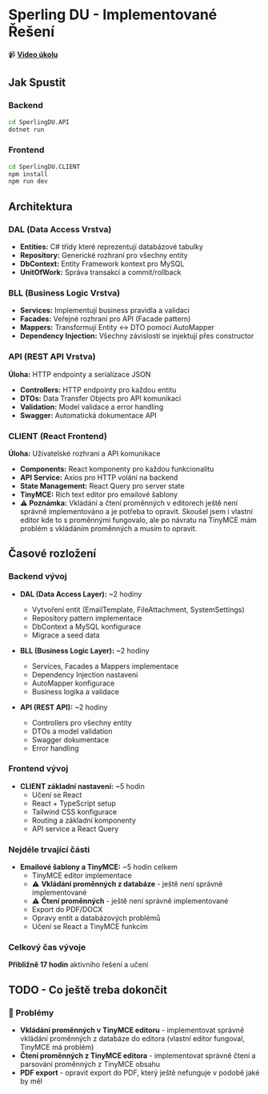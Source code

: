 # Sperling DU - Implementované Řešení

📹 **[Video úkolu](https://drive.google.com/file/d/11BCBAtC_j9NOR0vjN5DERVSGYT6zBTcF/view?usp=sharing)**

## Jak Spustit

### Backend
```bash
cd SperlingDU.API
dotnet run
```

### Frontend  
```bash
cd SperlingDU.CLIENT
npm install
npm run dev
```

## Architektura

### **DAL (Data Access Vrstva)**
- **Entities:** C# třídy které reprezentují databázové tabulky
- **Repository:** Generické rozhraní pro všechny entity
- **DbContext:** Entity Framework kontext pro MySQL
- **UnitOfWork:** Správa transakcí a commit/rollback

### **BLL (Business Logic Vrstva)**
- **Services:** Implementují business pravidla a validaci
- **Facades:** Veřejné rozhraní pro API (Facade pattern)
- **Mappers:** Transformují Entity ↔ DTO pomocí AutoMapper
- **Dependency Injection:** Všechny závislosti se injektují přes constructor

### **API (REST API Vrstva)**
**Úloha:** HTTP endpointy a serializace JSON
- **Controllers:** HTTP endpointy pro každou entitu
- **DTOs:** Data Transfer Objects pro API komunikaci
- **Validation:** Model validace a error handling
- **Swagger:** Automatická dokumentace API

### **CLIENT (React Frontend)**
**Úloha:** Uživatelské rozhraní a API komunikace
- **Components:** React komponenty pro každou funkcionalitu
- **API Service:** Axios pro HTTP volání na backend
- **State Management:** React Query pro server state
- **TinyMCE:** Rich text editor pro emailové šablony
- **⚠️ Poznámka:** Vkládání a čtení proměnných v editorech ještě není správně implementováno a je potřeba to opravit. Skoušel jsem i vlastní editor kde to s proměnnými fungovalo, ale po návratu na TinyMCE mám problém s vkládáním proměnných a musím to opravit.

## Časové rozložení

### Backend vývoj
- **DAL (Data Access Layer):** ~2 hodiny
  - Vytvoření entit (EmailTemplate, FileAttachment, SystemSettings)
  - Repository pattern implementace
  - DbContext a MySQL konfigurace
  - Migrace a seed data

- **BLL (Business Logic Layer):** ~2 hodiny
  - Services, Facades a Mappers implementace
  - Dependency Injection nastavení
  - AutoMapper konfigurace
  - Business logika a validace

- **API (REST API):** ~2 hodiny
  - Controllers pro všechny entity
  - DTOs a model validation
  - Swagger dokumentace
  - Error handling

### Frontend vývoj
- **CLIENT základní nastavení:** ~5 hodin
  - Učení se React
  - React + TypeScript setup
  - Tailwind CSS konfigurace
  - Routing a základní komponenty
  - API service a React Query

### Nejdéle trvající části
- **Emailové šablony a TinyMCE:** ~5 hodin celkem
  - TinyMCE editor implementace
  - ⚠️ **Vkládání proměnných z databáze** - ještě není správně implementované
  - ⚠️ **Čtení proměnných** - ještě není správně implementované
  - Export do PDF/DOCX
  - Opravy entit a databázových problémů
  - Učení se React a TinyMCE funkcím

### Celkový čas vývoje
**Přibližně 17 hodin** aktivního řešení a učení

## TODO - Co ještě treba dokončit

### 🔴 Problémy
- **Vkládání proměnných v TinyMCE editoru** - implementovat správně vkládání proměnných z databáze do editora (vlastní editor fungoval, TinyMCE má problém)
- **Čtení proměnných z TinyMCE editora** - implementovat správně čtení a parsování proměnných z TinyMCE obsahu
- **PDF export** - opravit export do PDF, který ještě nefunguje v podobě jaké by měl 












